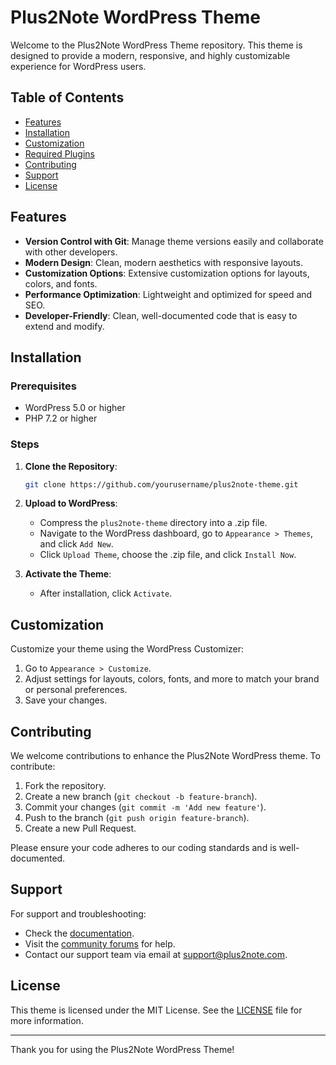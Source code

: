 # Plus2Note WordPress Theme

Welcome to the Plus2Note WordPress Theme repository. This theme is designed to provide a modern, responsive, and highly customizable experience for WordPress users.

## Table of Contents

- [Features](#features)
- [Installation](#installation)
- [Customization](#customization)
- [Required Plugins](#required-plugins)
- [Contributing](#contributing)
- [Support](#support)
- [License](#license)

## Features

- **Version Control with Git**: Manage theme versions easily and collaborate with other developers.
- **Modern Design**: Clean, modern aesthetics with responsive layouts.
- **Customization Options**: Extensive customization options for layouts, colors, and fonts.
- **Performance Optimization**: Lightweight and optimized for speed and SEO.
- **Developer-Friendly**: Clean, well-documented code that is easy to extend and modify.

## Installation

### Prerequisites

- WordPress 5.0 or higher
- PHP 7.2 or higher

### Steps

1. **Clone the Repository**:
    ```bash
    git clone https://github.com/yourusername/plus2note-theme.git
    ```

2. **Upload to WordPress**:
   - Compress the `plus2note-theme` directory into a .zip file.
   - Navigate to the WordPress dashboard, go to `Appearance > Themes`, and click `Add New`.
   - Click `Upload Theme`, choose the .zip file, and click `Install Now`.

3. **Activate the Theme**:
   - After installation, click `Activate`.

## Customization

Customize your theme using the WordPress Customizer:

1. Go to `Appearance > Customize`.
2. Adjust settings for layouts, colors, fonts, and more to match your brand or personal preferences.
3. Save your changes.


## Contributing

We welcome contributions to enhance the Plus2Note WordPress theme. To contribute:

1. Fork the repository.
2. Create a new branch (`git checkout -b feature-branch`).
3. Commit your changes (`git commit -m 'Add new feature'`).
4. Push to the branch (`git push origin feature-branch`).
5. Create a new Pull Request.

Please ensure your code adheres to our coding standards and is well-documented.

## Support

For support and troubleshooting:

- Check the [documentation](https://yourdocumentationlink.com).
- Visit the [community forums](https://yourforumlink.com) for help.
- Contact our support team via email at support@plus2note.com.

## License

This theme is licensed under the MIT License. See the [LICENSE](LICENSE) file for more information.

---

Thank you for using the Plus2Note WordPress Theme!
